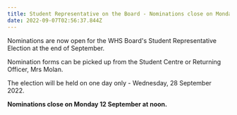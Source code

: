 ```yaml
---
title: Student Representative on the Board - Nominations close on Monday 12 September
date: 2022-09-07T02:56:37.844Z
---
```

Nominations are now open for the WHS Board's Student Representative Election at the end of September.

Nomination forms can be picked up from the Student Centre or Returning Officer, Mrs Molan.

The election will be held on one day only - Wednesday, 28 September 2022.

**Nominations close on Monday 12 September at noon.**